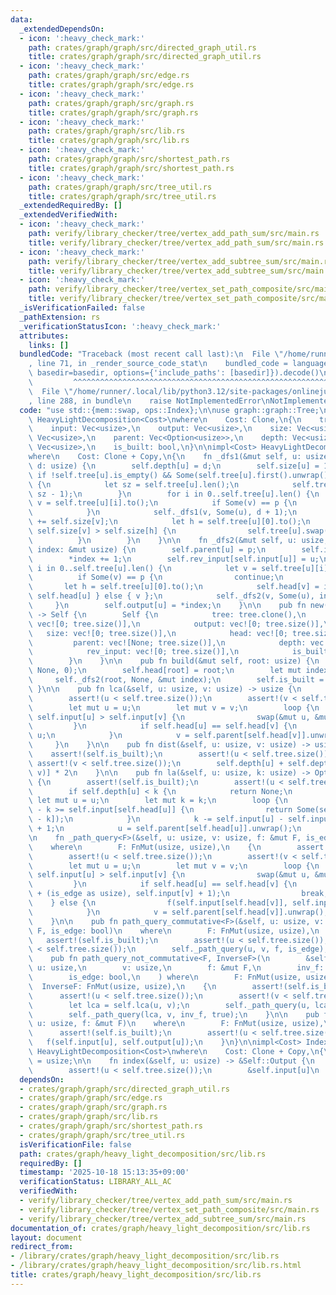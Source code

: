 ```yaml
---
data:
  _extendedDependsOn:
  - icon: ':heavy_check_mark:'
    path: crates/graph/graph/src/directed_graph_util.rs
    title: crates/graph/graph/src/directed_graph_util.rs
  - icon: ':heavy_check_mark:'
    path: crates/graph/graph/src/edge.rs
    title: crates/graph/graph/src/edge.rs
  - icon: ':heavy_check_mark:'
    path: crates/graph/graph/src/graph.rs
    title: crates/graph/graph/src/graph.rs
  - icon: ':heavy_check_mark:'
    path: crates/graph/graph/src/lib.rs
    title: crates/graph/graph/src/lib.rs
  - icon: ':heavy_check_mark:'
    path: crates/graph/graph/src/shortest_path.rs
    title: crates/graph/graph/src/shortest_path.rs
  - icon: ':heavy_check_mark:'
    path: crates/graph/graph/src/tree_util.rs
    title: crates/graph/graph/src/tree_util.rs
  _extendedRequiredBy: []
  _extendedVerifiedWith:
  - icon: ':heavy_check_mark:'
    path: verify/library_checker/tree/vertex_add_path_sum/src/main.rs
    title: verify/library_checker/tree/vertex_add_path_sum/src/main.rs
  - icon: ':heavy_check_mark:'
    path: verify/library_checker/tree/vertex_add_subtree_sum/src/main.rs
    title: verify/library_checker/tree/vertex_add_subtree_sum/src/main.rs
  - icon: ':heavy_check_mark:'
    path: verify/library_checker/tree/vertex_set_path_composite/src/main.rs
    title: verify/library_checker/tree/vertex_set_path_composite/src/main.rs
  _isVerificationFailed: false
  _pathExtension: rs
  _verificationStatusIcon: ':heavy_check_mark:'
  attributes:
    links: []
  bundledCode: "Traceback (most recent call last):\n  File \"/home/runner/.local/lib/python3.12/site-packages/onlinejudge_verify/documentation/build.py\"\
    , line 71, in _render_source_code_stat\n    bundled_code = language.bundle(stat.path,\
    \ basedir=basedir, options={'include_paths': [basedir]}).decode()\n          \
    \         ^^^^^^^^^^^^^^^^^^^^^^^^^^^^^^^^^^^^^^^^^^^^^^^^^^^^^^^^^^^^^^^^^^^^^^^^^^^^^^^^^\n\
    \  File \"/home/runner/.local/lib/python3.12/site-packages/onlinejudge_verify/languages/rust.py\"\
    , line 288, in bundle\n    raise NotImplementedError\nNotImplementedError\n"
  code: "use std::{mem::swap, ops::Index};\n\nuse graph::graph::Tree;\n\npub struct\
    \ HeavyLightDecomposition<Cost>\nwhere\n    Cost: Clone,\n{\n    tree: Tree<Cost>,\n\
    \    input: Vec<usize>,\n    output: Vec<usize>,\n    size: Vec<usize>,\n    head:\
    \ Vec<usize>,\n    parent: Vec<Option<usize>>,\n    depth: Vec<usize>,\n    rev_input:\
    \ Vec<usize>,\n    is_built: bool,\n}\n\nimpl<Cost> HeavyLightDecomposition<Cost>\n\
    where\n    Cost: Clone + Copy,\n{\n    fn _dfs1(&mut self, u: usize, p: Option<usize>,\
    \ d: usize) {\n        self.depth[u] = d;\n        self.size[u] = 1;\n       \
    \ if !self.tree[u].is_empty() && Some(self.tree[u].first().unwrap().to()) == p\
    \ {\n            let sz = self.tree[u].len();\n            self.tree[u].swap(0,\
    \ sz - 1);\n        }\n        for i in 0..self.tree[u].len() {\n            let\
    \ v = self.tree[u][i].to();\n            if Some(v) == p {\n                continue;\n\
    \            }\n            self._dfs1(v, Some(u), d + 1);\n            self.size[u]\
    \ += self.size[v];\n            let h = self.tree[u][0].to();\n            if\
    \ self.size[v] > self.size[h] {\n                self.tree[u].swap(0, i);\n  \
    \          }\n        }\n    }\n\n    fn _dfs2(&mut self, u: usize, p: Option<usize>,\
    \ index: &mut usize) {\n        self.parent[u] = p;\n        self.input[u] = *index;\n\
    \        *index += 1;\n        self.rev_input[self.input[u]] = u;\n        for\
    \ i in 0..self.tree[u].len() {\n            let v = self.tree[u][i].to();\n  \
    \          if Some(v) == p {\n                continue;\n            }\n     \
    \       let h = self.tree[u][0].to();\n            self.head[v] = if v == h {\
    \ self.head[u] } else { v };\n            self._dfs2(v, Some(u), index);\n   \
    \     }\n        self.output[u] = *index;\n    }\n\n    pub fn new(tree: &Tree<Cost>)\
    \ -> Self {\n        Self {\n            tree: tree.clone(),\n            input:\
    \ vec![0; tree.size()],\n            output: vec![0; tree.size()],\n         \
    \   size: vec![0; tree.size()],\n            head: vec![0; tree.size()],\n   \
    \         parent: vec![None; tree.size()],\n            depth: vec![0; tree.size()],\n\
    \            rev_input: vec![0; tree.size()],\n            is_built: false,\n\
    \        }\n    }\n\n    pub fn build(&mut self, root: usize) {\n        self._dfs1(root,\
    \ None, 0);\n        self.head[root] = root;\n        let mut index = 0;\n   \
    \     self._dfs2(root, None, &mut index);\n        self.is_built = true;\n   \
    \ }\n\n    pub fn lca(&self, u: usize, v: usize) -> usize {\n        assert!(self.is_built);\n\
    \        assert!(u < self.tree.size());\n        assert!(v < self.tree.size());\n\
    \        let mut u = u;\n        let mut v = v;\n        loop {\n            if\
    \ self.input[u] > self.input[v] {\n                swap(&mut u, &mut v);\n   \
    \         }\n            if self.head[u] == self.head[v] {\n                return\
    \ u;\n            }\n            v = self.parent[self.head[v]].unwrap();\n   \
    \     }\n    }\n\n    pub fn dist(&self, u: usize, v: usize) -> usize {\n    \
    \    assert!(self.is_built);\n        assert!(u < self.tree.size());\n       \
    \ assert!(v < self.tree.size());\n        self.depth[u] + self.depth[v] - self.depth[self.lca(u,\
    \ v)] * 2\n    }\n\n    pub fn la(&self, u: usize, k: usize) -> Option<usize>\
    \ {\n        assert!(self.is_built);\n        assert!(u < self.tree.size());\n\
    \        if self.depth[u] < k {\n            return None;\n        }\n       \
    \ let mut u = u;\n        let mut k = k;\n        loop {\n            if self.input[u]\
    \ - k >= self.input[self.head[u]] {\n                return Some(self.rev_input[self.input[u]\
    \ - k]);\n            }\n            k -= self.input[u] - self.input[self.head[u]]\
    \ + 1;\n            u = self.parent[self.head[u]].unwrap();\n        }\n    }\n\
    \n    fn _path_query<F>(&self, u: usize, v: usize, f: &mut F, is_edge: bool)\n\
    \    where\n        F: FnMut(usize, usize),\n    {\n        assert!(self.is_built);\n\
    \        assert!(u < self.tree.size());\n        assert!(v < self.tree.size());\n\
    \        let mut u = u;\n        let mut v = v;\n        loop {\n            if\
    \ self.input[u] > self.input[v] {\n                swap(&mut u, &mut v);\n   \
    \         }\n            if self.head[u] == self.head[v] {\n                f(self.input[u]\
    \ + (is_edge as usize), self.input[v] + 1);\n                break;\n        \
    \    } else {\n                f(self.input[self.head[v]], self.input[v] + 1);\n\
    \            }\n            v = self.parent[self.head[v]].unwrap();\n        }\n\
    \    }\n\n    pub fn path_query_commutative<F>(&self, u: usize, v: usize, f: &mut\
    \ F, is_edge: bool)\n    where\n        F: FnMut(usize, usize),\n    {\n     \
    \   assert!(self.is_built);\n        assert!(u < self.tree.size());\n        assert!(v\
    \ < self.tree.size());\n        self._path_query(u, v, f, is_edge);\n    }\n\n\
    \    pub fn path_query_not_commutative<F, InverseF>(\n        &self,\n       \
    \ u: usize,\n        v: usize,\n        f: &mut F,\n        inv_f: &mut InverseF,\n\
    \        is_edge: bool,\n    ) where\n        F: FnMut(usize, usize),\n      \
    \  InverseF: FnMut(usize, usize),\n    {\n        assert!(self.is_built);\n  \
    \      assert!(u < self.tree.size());\n        assert!(v < self.tree.size());\n\
    \        let lca = self.lca(u, v);\n        self._path_query(u, lca, f, is_edge);\n\
    \        self._path_query(lca, v, inv_f, true);\n    }\n\n    pub fn subtree_query<F>(&self,\
    \ u: usize, f: &mut F)\n    where\n        F: FnMut(usize, usize),\n    {\n  \
    \      assert!(self.is_built);\n        assert!(u < self.tree.size());\n     \
    \   f(self.input[u], self.output[u]);\n    }\n}\n\nimpl<Cost> Index<usize> for\
    \ HeavyLightDecomposition<Cost>\nwhere\n    Cost: Clone + Copy,\n{\n    type Output\
    \ = usize;\n\n    fn index(&self, u: usize) -> &Self::Output {\n        assert!(self.is_built);\n\
    \        assert!(u < self.tree.size());\n        &self.input[u]\n    }\n}\n"
  dependsOn:
  - crates/graph/graph/src/directed_graph_util.rs
  - crates/graph/graph/src/edge.rs
  - crates/graph/graph/src/graph.rs
  - crates/graph/graph/src/lib.rs
  - crates/graph/graph/src/shortest_path.rs
  - crates/graph/graph/src/tree_util.rs
  isVerificationFile: false
  path: crates/graph/heavy_light_decomposition/src/lib.rs
  requiredBy: []
  timestamp: '2025-10-18 15:13:35+09:00'
  verificationStatus: LIBRARY_ALL_AC
  verifiedWith:
  - verify/library_checker/tree/vertex_add_path_sum/src/main.rs
  - verify/library_checker/tree/vertex_set_path_composite/src/main.rs
  - verify/library_checker/tree/vertex_add_subtree_sum/src/main.rs
documentation_of: crates/graph/heavy_light_decomposition/src/lib.rs
layout: document
redirect_from:
- /library/crates/graph/heavy_light_decomposition/src/lib.rs
- /library/crates/graph/heavy_light_decomposition/src/lib.rs.html
title: crates/graph/heavy_light_decomposition/src/lib.rs
---
```

